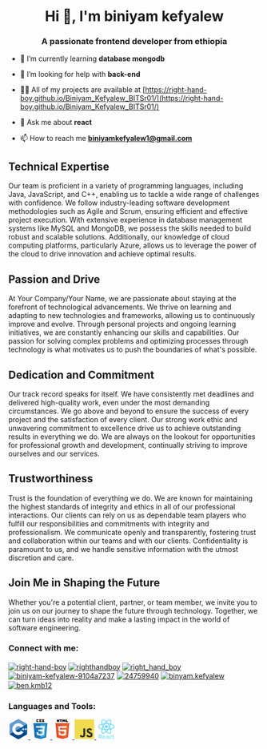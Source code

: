 <h1 align="center">Hi 👋, I'm biniyam kefyalew</h1>
<h3 align="center">A passionate frontend developer from ethiopia</h3>

- 🌱 I’m currently learning **database mongodb**

- 🤝 I’m looking for help with **back-end**

- 👨‍💻 All of my projects are available at [https://right-hand-boy.github.io/Biniyam_Kefyalew_BITSr01/](https://right-hand-boy.github.io/Biniyam_Kefyalew_BITSr01/)

- 💬 Ask me about **react**

- 📫 How to reach me **biniyamkefyalew1@gmail.com**
<h2>Technical Expertise</h2>
        <p margin-bottom: 20px>Our team is proficient in a variety of programming languages, including Java, JavaScript, and C++, enabling us to tackle a wide range of challenges with confidence. We follow industry-leading software development methodologies such as Agile and Scrum, ensuring efficient and effective project execution. With extensive experience in database management systems like MySQL and MongoDB, we possess the skills needed to build robust and scalable solutions. Additionally, our knowledge of cloud computing platforms, particularly Azure, allows us to leverage the power of the cloud to drive innovation and achieve optimal results.</p>
        <h2>Passion and Drive</h2>
<p>At Your Company/Your Name, we are passionate about staying at the forefront of technological advancements. We thrive on learning and adapting to new technologies and frameworks, allowing us to continuously improve and evolve. Through personal projects and ongoing learning initiatives, we are constantly enhancing our skills and capabilities. Our passion for solving complex problems and optimizing processes through technology is what motivates us to push the boundaries of what's possible.</p>
        <h2>Dedication and Commitment</h2>
        <p margin-bottom: 20px> Our track record speaks for itself. We have consistently met deadlines and delivered high-quality work, even under the most demanding circumstances. We go above and beyond to ensure the success of every project and the satisfaction of every client. Our strong work ethic and unwavering commitment to excellence drive us to achieve outstanding results in everything we do. We are always on the lookout for opportunities for professional growth and development, continually striving to improve ourselves and our services.</p>
        <h2>Trustworthiness</h2>
        <p margin-bottom: 20px>Trust is the foundation of everything we do. We are known for maintaining the highest standards of integrity and ethics in all of our professional interactions. Our clients can rely on us as dependable team players who fulfill our responsibilities and commitments with integrity and professionalism. We communicate openly and transparently, fostering trust and collaboration within our teams and with our clients. Confidentiality is paramount to us, and we handle sensitive information with the utmost discretion and care.</p>
        <h2>Join Me in Shaping the Future</h2>
        <p>Whether you're a potential client, partner, or team member, we invite you to join us on our journey to shape the future through technology. Together, we can turn ideas into reality and make a lasting impact in the world of software engineering.</p>
<h3 align="left">Connect with me:</h3>
<p align="left">
<a href="https://codepen.io/right-hand-boy" target="blank"><img align="center" src="https://raw.githubusercontent.com/rahuldkjain/github-profile-readme-generator/master/src/images/icons/Social/codepen.svg" alt="right-hand-boy" height="30" width="40" /></a>
<a href="https://dev.to/righthandboy" target="blank"><img align="center" src="https://raw.githubusercontent.com/rahuldkjain/github-profile-readme-generator/master/src/images/icons/Social/devto.svg" alt="righthandboy" height="30" width="40" /></a>
<a href="https://twitter.com/right_hand_boy" target="blank"><img align="center" src="https://raw.githubusercontent.com/rahuldkjain/github-profile-readme-generator/master/src/images/icons/Social/twitter.svg" alt="right_hand_boy" height="30" width="40" /></a>
<a href="https://linkedin.com/in/biniyam-kefyalew-9104a7237" target="blank"><img align="center" src="https://raw.githubusercontent.com/rahuldkjain/github-profile-readme-generator/master/src/images/icons/Social/linked-in-alt.svg" alt="biniyam-kefyalew-9104a7237" height="30" width="40" /></a>
<a href="https://stackoverflow.com/users/24759940" target="blank"><img align="center" src="https://raw.githubusercontent.com/rahuldkjain/github-profile-readme-generator/master/src/images/icons/Social/stack-overflow.svg" alt="24759940" height="30" width="40" /></a>
<a href="https://fb.com/binyam.kefyalew" target="blank"><img align="center" src="https://raw.githubusercontent.com/rahuldkjain/github-profile-readme-generator/master/src/images/icons/Social/facebook.svg" alt="binyam.kefyalew" height="30" width="40" /></a>
<a href="https://instagram.com/ben.kmb12" target="blank"><img align="center" src="https://raw.githubusercontent.com/rahuldkjain/github-profile-readme-generator/master/src/images/icons/Social/instagram.svg" alt="ben.kmb12" height="30" width="40" /></a>
</p>

<h3 align="left">Languages and Tools:</h3>
<p align="left"> <a href="https://www.w3schools.com/cpp/" target="_blank" rel="noreferrer"> <img src="https://raw.githubusercontent.com/devicons/devicon/master/icons/cplusplus/cplusplus-original.svg" alt="cplusplus" width="40" height="40"/> </a> <a href="https://www.w3schools.com/css/" target="_blank" rel="noreferrer"> <img src="https://raw.githubusercontent.com/devicons/devicon/master/icons/css3/css3-original-wordmark.svg" alt="css3" width="40" height="40"/> </a> <a href="https://www.w3.org/html/" target="_blank" rel="noreferrer"> <img src="https://raw.githubusercontent.com/devicons/devicon/master/icons/html5/html5-original-wordmark.svg" alt="html5" width="40" height="40"/> </a> <a href="https://developer.mozilla.org/en-US/docs/Web/JavaScript" target="_blank" rel="noreferrer"> <img src="https://raw.githubusercontent.com/devicons/devicon/master/icons/javascript/javascript-original.svg" alt="javascript" width="40" height="40"/> </a> <a href="https://reactjs.org/" target="_blank" rel="noreferrer"> <img src="https://raw.githubusercontent.com/devicons/devicon/master/icons/react/react-original-wordmark.svg" alt="react" width="40" height="40"/> </a> </p>
